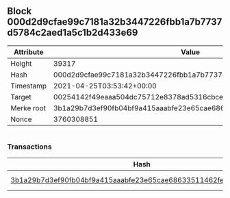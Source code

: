 ## Block 000d2d9cfae99c7181a32b3447226fbb1a7b7737d5784c2aed1a5c1b2d433e69

Attribute | Value
--- | ---
Height | 39317
Hash | 000d2d9cfae99c7181a32b3447226fbb1a7b7737d5784c2aed1a5c1b2d433e69
Timestamp | 2021-04-25T03:53:42+00:00
Target | 00254142f49eaaa504dc75712e8378ad5316cbcead634704b3734b6271167cc4
Merke root | 3b1a29b7d3ef90fb04bf9a415aaabfe23e65cae68633511462fe3cd8767fe27a
Nonce | 3760308851

```

```

### Transactions

Hash | Amount
--- | ---
[3b1a29b7d3ef90fb04bf9a415aaabfe23e65cae68633511462fe3cd8767fe27a](3b1a29b7d3ef90fb04bf9a415aaabfe23e65cae68633511462fe3cd8767fe27a.md) | 10.00000000 SKEPTI 
